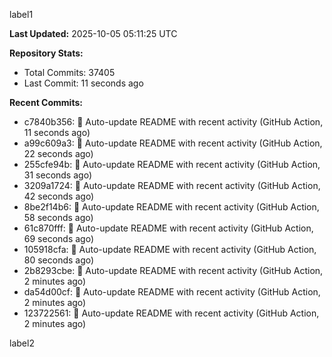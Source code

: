 
label1 
<!-- ACTIVITY_START -->
**Last Updated:** 2025-10-05 05:11:25 UTC

**Repository Stats:**
- Total Commits: 37405
- Last Commit: 11 seconds ago

**Recent Commits:**
- c7840b356: 🤖 Auto-update README with recent activity (GitHub Action, 11 seconds ago)
- a99c609a3: 🤖 Auto-update README with recent activity (GitHub Action, 22 seconds ago)
- 255cfe94b: 🤖 Auto-update README with recent activity (GitHub Action, 31 seconds ago)
- 3209a1724: 🤖 Auto-update README with recent activity (GitHub Action, 42 seconds ago)
- 8be2f14b6: 🤖 Auto-update README with recent activity (GitHub Action, 58 seconds ago)
- 61c870fff: 🤖 Auto-update README with recent activity (GitHub Action, 69 seconds ago)
- 105918cfa: 🤖 Auto-update README with recent activity (GitHub Action, 80 seconds ago)
- 2b8293cbe: 🤖 Auto-update README with recent activity (GitHub Action, 2 minutes ago)
- da54d00cf: 🤖 Auto-update README with recent activity (GitHub Action, 2 minutes ago)
- 123722561: 🤖 Auto-update README with recent activity (GitHub Action, 2 minutes ago)
<!-- ACTIVITY_END -->

label2
